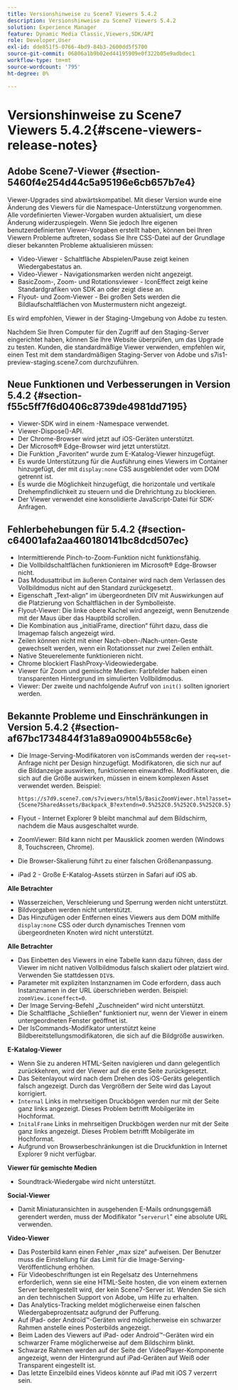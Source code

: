 ```yaml
---
title: Versionshinweise zu Scene7 Viewers 5.4.2
description: Versionshinweise zu Scene7 Viewers 5.4.2
solution: Experience Manager
feature: Dynamic Media Classic,Viewers,SDK/API
role: Developer,User
exl-id: dde851f5-0766-4bd9-84b3-2600dd5f5700
source-git-commit: 06806a1b9b02ed44195909e0f322b05e9adbdec1
workflow-type: tm+mt
source-wordcount: '795'
ht-degree: 0%

---
```


# Versionshinweise zu Scene7 Viewers 5.4.2{#scene-viewers-release-notes}

## Adobe Scene7-Viewer {#section-5460f4e254d44c5a95196e6cb657b7e4}

Viewer-Upgrades sind abwärtskompatibel. Mit dieser Version wurde eine Änderung des Viewers für die Namespace-Unterstützung vorgenommen. Alle vordefinierten Viewer-Vorgaben wurden aktualisiert, um diese Änderung widerzuspiegeln. Wenn Sie jedoch Ihre eigenen benutzerdefinierten Viewer-Vorgaben erstellt haben, können bei Ihren Viewern Probleme auftreten, sodass Sie Ihre CSS-Datei auf der Grundlage dieser bekannten Probleme aktualisieren müssen:

* Video-Viewer - Schaltfläche Abspielen/Pause zeigt keinen Wiedergabestatus an.
* Video-Viewer - Navigationsmarken werden nicht angezeigt.
* BasicZoom-, Zoom- und Rotationsviewer - IconEffect zeigt keine Standardgrafiken von SDK an oder zeigt diese an.
* Flyout- und Zoom-Viewer - Bei großen Sets werden die Bildlaufschaltflächen von Mustermustern nicht angezeigt.

Es wird empfohlen, Viewer in der Staging-Umgebung von Adobe zu testen.

Nachdem Sie Ihren Computer für den Zugriff auf den Staging-Server eingerichtet haben, können Sie Ihre Website überprüfen, um das Upgrade zu testen. Kunden, die standardmäßige Viewer verwenden, empfehlen wir, einen Test mit dem standardmäßigen Staging-Server von Adobe und s7is1-preview-staging.scene7.com durchzuführen.

## Neue Funktionen und Verbesserungen in Version 5.4.2 {#section-f55c5ff7f6d0406c8739de4981dd7195}

* Viewer-SDK wird in einem -Namespace verwendet.
* Viewer-Dispose()-API.
* Der Chrome-Browser wird jetzt auf iOS-Geräten unterstützt.
* Der Microsoft® Edge-Browser wird jetzt unterstützt.
* Die Funktion „Favoriten“ wurde zum E-Katalog-Viewer hinzugefügt.
* Es wurde Unterstützung für die Ausführung eines Viewers im Container hinzugefügt, der mit `display:none` CSS ausgeblendet oder vom DOM getrennt ist.
* Es wurde die Möglichkeit hinzugefügt, die horizontale und vertikale Drehempfindlichkeit zu steuern und die Drehrichtung zu blockieren.
* Der Viewer verwendet eine konsolidierte JavaScript-Datei für SDK-Anfragen.

## Fehlerbehebungen für 5.4.2 {#section-c64001afa2aa460180141bc8dcd507ec}

* Intermittierende Pinch-to-Zoom-Funktion nicht funktionsfähig.
* Die Vollbildschaltflächen funktionieren im Microsoft® Edge-Browser nicht.
* Das Modusattribut im äußeren Container wird nach dem Verlassen des Vollbildmodus nicht auf den Standard zurückgesetzt.
* Eigenschaft „Text-align“ im übergeordneten DIV mit Auswirkungen auf die Platzierung von Schaltflächen in der Symbolleiste.
* Flyout-Viewer: Die linke obere Kachel wird angezeigt, wenn Benutzende mit der Maus über das Hauptbild scrollen.
* Die Kombination aus „initialFrame, direction“ führt dazu, dass die Imagemap falsch angezeigt wird.
* Zeilen können nicht mit einer Nach-oben-/Nach-unten-Geste gewechselt werden, wenn ein Rotationsset nur zwei Zeilen enthält.
* Native Steuerelemente funktionieren nicht.
* Chrome blockiert FlashProxy-Videowiedergabe.
* Viewer für Zoom und gemischte Medien: Farbfelder haben einen transparenten Hintergrund im simulierten Vollbildmodus.
* Viewer: Der zweite und nachfolgende Aufruf von `init()` sollten ignoriert werden.

## Bekannte Probleme und Einschränkungen in Version 5.4.2 {#section-af67bc1734844f31a89a09004b558c6e}

* Die Image-Serving-Modifikatoren von isCommands werden der `req=set`-Anfrage nicht per Design hinzugefügt. Modifikatoren, die sich nur auf die Bildanzeige auswirken, funktionieren einwandfrei. Modifikatoren, die sich auf die Größe auswirken, müssen in einem komplexen Asset verwendet werden. Beispiel:

  ```
  https://s7d9.scene7.com/s7viewers/html5/BasicZoomViewer.html?asset= {Scene7SharedAssets/Backpack_B?extendn=0.5%252C0.5%252C0.5%252C0.5}
  ```

* Flyout - Internet Explorer 9 bleibt manchmal auf dem Bildschirm, nachdem die Maus ausgeschaltet wurde.
* ZoomViewer: Bild kann nicht per Mausklick zoomen werden (Windows 8, Touchscreen, Chrome).
* Die Browser-Skalierung führt zu einer falschen Größenanpassung.
* iPad 2 - Große E-Katalog-Assets stürzen in Safari auf iOS ab.

**Alle Betrachter**

* Wasserzeichen, Verschleierung und Sperrung werden nicht unterstützt.
* Bildvorgaben werden nicht unterstützt.
* Das Hinzufügen oder Entfernen eines Viewers aus dem DOM mithilfe `display:none` CSS oder durch dynamisches Trennen vom übergeordneten Knoten wird nicht unterstützt.

**Alle Betrachter**

* Das Einbetten des Viewers in eine Tabelle kann dazu führen, dass der Viewer im nicht nativen Vollbildmodus falsch skaliert oder platziert wird. Verwenden Sie stattdessen `DIV`s.
* Parameter mit expliziten Instanznamen im Code erfordern, dass auch Instanznamen in der URL überschrieben werden. Beispiel: `zoomView.iconeffect=0`.
* Der Image Serving-Befehl „Zuschneiden“ wird nicht unterstützt.
* Die Schaltfläche „Schließen“ funktioniert nur, wenn der Viewer in einem untergeordneten Fenster geöffnet ist.
* Der IsCommands-Modifikator unterstützt keine Bildbereitstellungsmodifikatoren, die sich auf die Bildgröße auswirken.

**E-Katalog-Viewer**

* Wenn Sie zu anderen HTML-Seiten navigieren und dann gelegentlich zurückkehren, wird der Viewer auf die erste Seite zurückgesetzt.
* Das Seitenlayout wird nach dem Drehen des iOS-Geräts gelegentlich falsch angezeigt. Durch das Vergrößern der Seite wird das Layout korrigiert.
* `Internal` Links in mehrseitigen Druckbögen werden nur mit der Seite ganz links angezeigt. Dieses Problem betrifft Mobilgeräte im Hochformat.
* `InitalFrame` Links in mehrseitigen Druckbögen werden nur mit der Seite ganz links angezeigt. Dieses Problem betrifft Mobilgeräte im Hochformat.
* Aufgrund von Browserbeschränkungen ist die Druckfunktion in Internet Explorer 9 nicht verfügbar.

**Viewer für gemischte Medien**

* Soundtrack-Wiedergabe wird nicht unterstützt.

**Social-Viewer**

* Damit Miniaturansichten in ausgehenden E-Mails ordnungsgemäß gerendert werden, muss der Modifikator &quot;`serverurl`&quot; eine absolute URL verwenden.

**Video-Viewer**

* Das Posterbild kann einen Fehler „max size“ aufweisen. Der Benutzer muss die Einstellung für das Limit für die Image-Serving-Veröffentlichung erhöhen.
* Für Videobeschriftungen ist ein Regelsatz des Unternehmens erforderlich, wenn sie eine HTML-Seite hosten, die von einem externen Server bereitgestellt wird, der kein Scene7-Server ist. Wenden Sie sich an den technischen Support von Adobe, um Hilfe zu erhalten.
* Das Analytics-Tracking meldet möglicherweise einen falschen Wiedergabeprozentsatz aufgrund der Pufferung.
* Auf iPad- oder Android™-Geräten wird möglicherweise ein schwarzer Rahmen anstelle eines Posterbilds angezeigt.
* Beim Laden des Viewers auf iPad- oder Android™-Geräten wird ein schwarzer Frame möglicherweise auf dem Bildschirm blinkt.
* Schwarze Rahmen werden auf der Seite der VideoPlayer-Komponente angezeigt, wenn der Hintergrund auf iPad-Geräten auf Weiß oder Transparent eingestellt ist.
* Das letzte Einzelbild eines Videos könnte auf iPad mit iOS 7 verzerrt sein.
